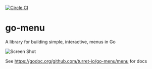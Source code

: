 [![Circle CI](https://circleci.com/gh/thenrich/go-menu.svg?style=svg)](https://circleci.com/gh/thenrich/go-menu)

# go-menu
A library for building simple, interactive, menus in Go

![Screen Shot](https://s3.amazonaws.com/turret-io.media/images/screen_shot.png)

See https://godoc.org/github.com/turret-io/go-menu/menu for docs
